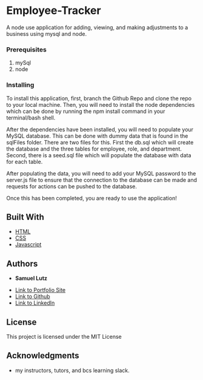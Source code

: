# Employee-Tracker

A node use application for adding, viewing, and making adjustments to a business using mysql and node.


### Prerequisites

1. mySql
2. node


### Installing

To install this application, first, branch the Github Repo and clone the repo to your local machine. Then, you will need to install the node dependencies which can be done by running the npm install command in your terminal/bash shell.

After the dependencies have been installed, you will need to populate your MySQL database. This can be done with dummy data that is found in the sqlFiles folder. There are two files for this. First the db.sql which will create the database and the three tables for employee, role, and department. Second, there is a seed.sql file which will populate the database with data for each table.

After populating the data, you will need to add your MySQL password to the server.js file to ensure that the connection to the database can be made and requests for actions can be pushed to the database.

Once this has been completed, you are ready to use the application!



## Built With

* [HTML](https://developer.mozilla.org/en-US/docs/Web/HTML)
* [CSS](https://developer.mozilla.org/en-US/docs/Web/CSS)
* [Javascript](https://developer.mozilla.org/en-US/docs/Web/JavaScript)


## Authors

* **Samuel Lutz** 

- [Link to Portfolio Site](https://samuellutz.github.io/Portfolio/)
- [Link to Github](https://github.com/samuellutz)
- [Link to LinkedIn](https://www.linkedin.com/in/samuel-lutz-77138020b/)


## License

This project is licensed under the MIT License 

## Acknowledgments

* my instructors, tutors, and bcs learning slack.
